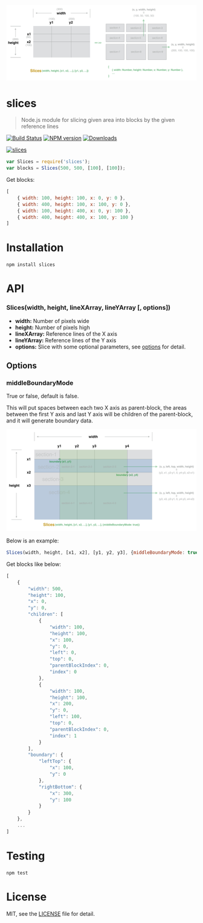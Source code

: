 <p style="text-align: center">
    <img src="docs/demonstrate.png" width="887" alt="slices">
</p>

# slices

> Node.js module for slicing given area into blocks by the given reference lines

[![Build Status](https://travis-ci.org/superRaytin/slices.svg?branch=master)](https://travis-ci.org/superRaytin/slices)
[![NPM version][npm-image]][npm-url]
[![Downloads][downloads-image]][npm-url]

[![slices](https://nodei.co/npm/slices.png)](https://npmjs.org/package/slices)

[npm-url]: https://npmjs.org/package/slices
[downloads-image]: http://img.shields.io/npm/dm/slices.svg
[npm-image]: http://img.shields.io/npm/v/slices.svg

```js
var Slices = require('slices');
var blocks = Slices(500, 500, [100], [100]);
```

Get blocks:

```js
[
    { width: 100, height: 100, x: 0, y: 0 },
    { width: 400, height: 100, x: 100, y: 0 },
    { width: 100, height: 400, x: 0, y: 100 },
    { width: 400, height: 400, x: 100, y: 100 }
]
```

# Installation

```
npm install slices
```

# API

### Slices(width, height, lineXArray, lineYArray [, options])

- **width:** Number of pixels wide
- **height:** Number of pixels high
- **lineXArray:** Reference lines of the X axis
- **lineYArray:** Reference lines of the Y axis
- **options:** Slice with some optional parameters, see [options](#options) for detail.

## Options

### middleBoundaryMode

True or false, default is false.

This will put spaces between each two X axis as parent-block,
the areas between the first Y axis and last Y axis will be children of the parent-block, and it will generate boundary data.

<p style="text-align: center">
    <img src="docs/demonstrate2.png" width="870" alt="slices">
</p>

Below is an example:

```js
Slices(width, height, [x1, x2], [y1, y2, y3], {middleBoundaryMode: true});
```

Get blocks like below:

```js
[
    {
        "width": 500,
        "height": 100,
        "x": 0,
        "y": 0,
        "children": [
            {
                "width": 100,
                "height": 100,
                "x": 100,
                "y": 0,
                "left": 0,
                "top": 0,
                "parentBlockIndex": 0,
                "index": 0
            },
            {
                "width": 100,
                "height": 100,
                "x": 200,
                "y": 0,
                "left": 100,
                "top": 0,
                "parentBlockIndex": 0,
                "index": 1
            }
        ],
        "boundary": {
            "leftTop": {
                "x": 100,
                "y": 0
            },
            "rightBottom": {
                "x": 300,
                "y": 100
            }
        }
    },
    ...
]
```

# Testing

```
npm test
```

# License

MIT, see the [LICENSE](/LICENSE) file for detail.


